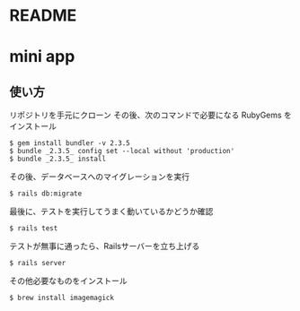 # README
# mini app

## 使い方

リポジトリを手元にクローン
その後、次のコマンドで必要になる RubyGems をインストール

```
$ gem install bundler -v 2.3.5
$ bundle _2.3.5_ config set --local without 'production'
$ bundle _2.3.5_ install
```

その後、データベースへのマイグレーションを実行

```
$ rails db:migrate
```

最後に、テストを実行してうまく動いているかどうか確認

```
$ rails test
```

テストが無事に通ったら、Railsサーバーを立ち上げる

```
$ rails server
```

その他必要なものをインストール
```
$ brew install imagemagick
```

